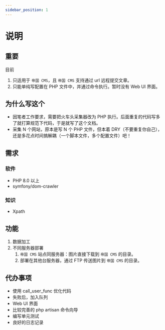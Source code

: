 ```yaml
---
sidebar_position: 1
---
```


# 说明

## 重要

目前

1. 只适用于 `帝国 CMS`，且 `帝国 CMS` 支持通过 url 远程提交文章。
2. 只能单纯写配置在 PHP 文件中，并通过命令执行。暂时没有 Web UI 界面。

## 为什么写这个

- 因笔者工作要求，需要把火车头采集器改为 PHP 执行。后面重复的代码写多了就打算规范下代码，于是就写了这个文档。
- 采集 N 个网站，原本是写 N 个 PHP 文件，但本着 DRY（不要重复你自己），还是多花点时间搞解耦（一个脚本文件，多个配置文件）吧！

## 需求

### 软件

- PHP 8.0 以上
- symfony/dom-crawler

### 知识

- Xpath

## 功能

1. 数据加工
2. 不同服务器部署
   1. `帝国 CMS` 站点同服务器：图片直接下载到 `帝国 CMS` 的目录。
   2. 部署在其他台服务器，通过 FTP 传送图片到 `帝国 CMS` 的目录。

## 代办事项
- 使用 call_user_func 优化代码
- 失败后，加入队列
- Web UI 界面
- 比较完善的 php artisan 命令向导
- 编写单元测试
- 良好的日志记录
